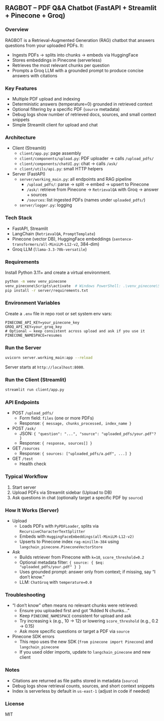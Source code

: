 ## RAGBOT – PDF Q&A Chatbot (FastAPI + Streamlit + Pinecone + Groq)

### Overview
RAGBOT is a Retrieval-Augmented Generation (RAG) chatbot that answers questions from your uploaded PDFs. It:
- Ingests PDFs → splits into chunks → embeds via HuggingFace
- Stores embeddings in Pinecone (serverless)
- Retrieves the most relevant chunks per question
- Prompts a Groq LLM with a grounded prompt to produce concise answers with citations

### Key Features
- Multiple PDF upload and indexing
- Deterministic answers (temperature=0) grounded in retrieved context
- Optional filtering by a specific PDF (`source` metadata)
- Debug logs show number of retrieved docs, sources, and small context snippets
- Simple Streamlit client for upload and chat

### Architecture
- Client (Streamlit)
  - `client/app.py`: page assembly
  - `client/components/upload.py`: PDF uploader → calls `/upload_pdfs/`
  - `client/components/chatUI.py`: chat → calls `/ask/`
  - `client/utils/api.py`: small HTTP helpers
- Server (FastAPI)
  - `server/working_main.py`: all endpoints and RAG pipeline
    - `/upload_pdfs/`: parse → split → embed → upsert to Pinecone
    - `/ask/`: retrieve from Pinecone → `RetrievalQA` with Groq → answer + sources
    - `/sources`: list ingested PDFs (names under `uploaded_pdfs/`)
  - `server/logger.py`: logging

### Tech Stack
- FastAPI, Streamlit
- LangChain (`RetrievalQA`, `PromptTemplate`)
- Pinecone (vector DB), HuggingFace embeddings (`sentence-transformers/all-MiniLM-L12-v2`, 384-dim)
- Groq LLM (`llama-3.3-70b-versatile`)

### Requirements
Install Python 3.11+ and create a virtual environment.

```bash
python -m venv venv_pinecone
venv_pinecone\Scripts\activate  # Windows PowerShell: .\venv_pinecone\Scripts\Activate.ps1
pip install -r server/requirements.txt
```

### Environment Variables
Create a `.env` file in repo root or set system env vars:

```env
PINECONE_API_KEY=your_pinecone_key
GROQ_API_KEY=your_groq_key
# Optional – keep consistent across upload and ask if you use it
PINECONE_NAMESPACE=resumes
```

### Run the Server
```bash
uvicorn server.working_main:app --reload
```
Server starts at `http://localhost:8000`.

### Run the Client (Streamlit)
```bash
streamlit run client/app.py
```

### API Endpoints
- POST `/upload_pdfs/`
  - Form field: `files` (one or more PDFs)
  - Response: `{ message, chunks_processed, index_name }`
- POST `/ask/`
  - JSON: `{ "question": "...", "source": "uploaded_pdfs/your.pdf"? }`
  - Response: `{ response, sources[] }`
- GET `/sources`
  - Response: `{ sources: ["uploaded_pdfs/a.pdf", ...] }`
- GET `/test`
  - Health check

### Typical Workflow
1) Start server
2) Upload PDFs via Streamlit sidebar (Upload to DB)
3) Ask questions in chat (optionally target a specific PDF by `source`)

### How It Works (Server)
- Upload
  - Loads PDFs with `PyPDFLoader`, splits via `RecursiveCharacterTextSplitter`
  - Embeds with `HuggingFaceEmbeddings(all-MiniLM-L12-v2)`
  - Upserts to Pinecone index `rag-minillm-384` using `langchain_pinecone.PineconeVectorStore`
- Ask
  - Builds retriever from Pinecone with `k=10`, `score_threshold=0.2`
  - Optional metadata filter: `{ source: { $eq: "uploaded_pdfs/your.pdf" } }`
  - Uses grounded prompt: answer only from context; if missing, say “I don’t know.”
  - LLM: `ChatGroq` with `temperature=0.0`

### Troubleshooting
- “I don’t know” often means no relevant chunks were retrieved:
  - Ensure you uploaded first and got “Added N chunks…”
  - Keep `PINECONE_NAMESPACE` consistent for upload and ask
  - Try increasing `k` (e.g., 10 → 12) or lowering `score_threshold` (e.g., 0.2 → 0.15)
  - Ask more specific questions or target a PDF via `source`
- Pinecone SDK errors
  - This repo uses the new SDK (`from pinecone import Pinecone`) and `langchain_pinecone`
  - If you used older imports, update to `langchain_pinecone` and new client

### Notes
- Citations are returned as file paths stored in metadata (`source`)
- Debug logs show retrieval counts, sources, and short context snippets
- Index is serverless by default in `us-east-1` (adjust in code if needed)

### License
MIT



